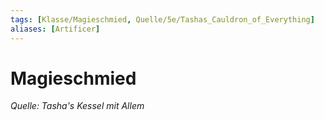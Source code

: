 ```yaml
---
tags: [Klasse/Magieschmied, Quelle/5e/Tashas_Cauldron_of_Everything]
aliases: [Artificer]
---
```

Magieschmied
============

_Quelle: Tasha's Kessel mit Allem_